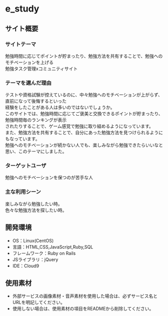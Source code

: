 # e_study

## サイト概要
### サイトテーマ
勉強時間に応じてポイントが貯まったり、勉強方法を共有することで、勉強へのモチベーションを上げる<br>
勉強タスク管理xコミュニティサイト

### テーマを選んだ理由
テストや資格試験が控えているのに、中々勉強へのモチベーションが上がらず、直前になって後悔するといった<br>
経験をしたことがある人は多いのではないでしょうか。<br>
このサイトでは、勉強時間に応じてご褒美と交換できるポイントが貯まったり、勉強時間毎のランキングが表示<br>
されたりすることで、ゲーム感覚で勉強に取り組めるようになっています。<br>
また、勉強方法を共有することで、自分にあった勉強方法を見つけられるようにもなっています。<br>
勉強へのモチベーションが続かない人でも、楽しみながら勉強できたらいいなと思い、このテーマにしました。


### ターゲットユーザ
勉強へのモチベーションを保つのが苦手な人

### 主な利用シーン
楽しみながら勉強したい時。<br>
色々な勉強方法を探したい時。


## 開発環境
- OS：Linux(CentOS)
- 言語：HTML,CSS,JavaScript,Ruby,SQL
- フレームワーク：Ruby on Rails
- JSライブラリ：jQuery
- IDE：Cloud9

## 使用素材
- 外部サービスの画像素材・音声素材を使用した場合は、必ずサービス名とURLを明記してください。
- 使用しない場合は、使用素材の項目をREADMEから削除してください。